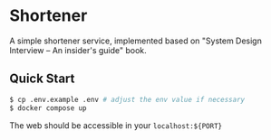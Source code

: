# Shortener

A simple shortener service, implemented based on "System Design Interview – An insider's guide" book.

## Quick Start

``` sh
$ cp .env.example .env # adjust the env value if necessary
$ docker compose up 
```

The web should be accessible in your `localhost:${PORT}`

